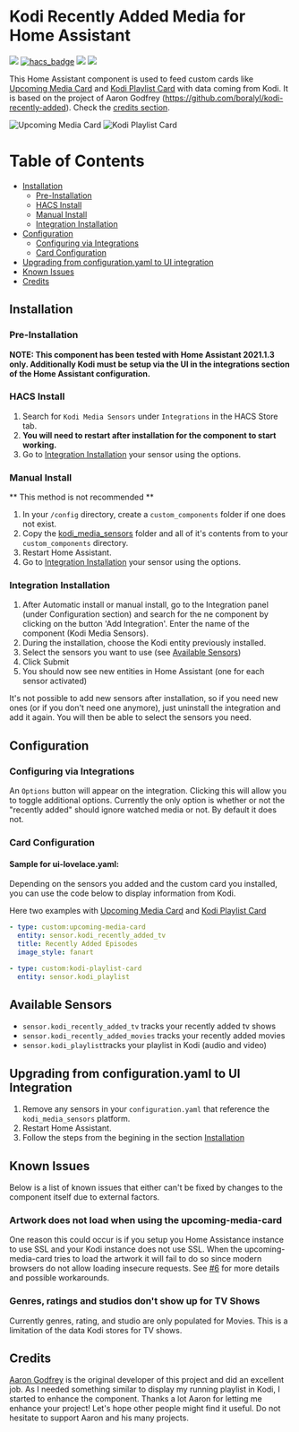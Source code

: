 # Kodi Recently Added Media for Home Assistant

[![](https://img.shields.io/github/release/jtbgroup/kodi-media-sensors/all.svg?style=for-the-badge)](https://github.com/jtbgroup/kodi-media-sensors)
[![hacs_badge](https://img.shields.io/badge/HACS-Default-orange.svg?style=for-the-badge)](https://github.com/hacs/integration)
[![](https://img.shields.io/github/license/jtbgroup/kodi-media-sensors?style=for-the-badge)](LICENSE)
[![](https://img.shields.io/github/workflow/status/jtbgroup/kodi-media-sensors/Python%20package?style=for-the-badge)](https://github.com/jtbgroup/kodi-media-sensors/actions)

This Home Assistant component is used to feed custom cards like [Upcoming Media Card](https://github.com/custom-cards/upcoming-media-card) and [Kodi Playlist Card](https://github.com/jtbgroup/kodi-playlist-card) with data coming from Kodi. It is based on the project of Aaron Godfrey (https://github.com/boralyl/kodi-recently-added). Check the [credits section](#credits).



![Upcoming Media Card](https://raw.githubusercontent.com/jtbgroup/kodi-media-sensors/master/assets/upcoming_media_card.png) ![Kodi Playlist Card](https://raw.githubusercontent.com/jtbgroup/kodi-media-sensors/master/assets/kodi_playlist_card.png)

# Table of Contents

- [Installation](#installation)
  - [Pre-Installation](#pre-installation)
  - [HACS Install](#hacs-install)
  - [Manual Install](#manual-install)
  - [Integration Installation](#integration_installation)
- [Configuration](#configuration)
  - [Configuring via Integrations](#configuring-via-integrations)
  - [Card Configuration](#card-configuration)
- [Upgrading from configuration.yaml to UI integration](#upgrading-from-configurationyaml-to-ui-integration)
- [Known Issues](#known-issues)
- [Credits](#credits)

## Installation

### Pre-Installation

**NOTE: This component has been tested with Home Assistant 2021.1.3 only. Additionally Kodi must be setup via the UI in the integrations section of the Home Assistant configuration.**

### HACS Install

1. Search for `Kodi Media Sensors` under `Integrations` in the HACS Store tab.
2. **You will need to restart after installation for the component to start working.**
3. Go to [Integration Installation](#integration_installation) your sensor using the options.

### Manual Install

** This method is not recommended **

1. In your `/config` directory, create a `custom_components` folder if one does not exist.
2. Copy the [kodi_media_sensors](https://github.com/jtbgroup/kodi-media-sensors/tree/master/custom_components) folder and all of it's contents from to your `custom_components` directory.
3. Restart Home Assistant.
4. Go to [Integration Installation](#integration_installation) your sensor using the options.

### Integration Installation

1. After Automatic install or manual install, go to the Integration panel (under Configuration section) and search for the ne component by clicking on the button 'Add Integration'. Enter the name of the component (Kodi Media Sensors).
2. During the installation, choose the Kodi entity previously installed.
3. Select the sensors you want to use (see [Available Sensors](#available_sensors))
4. Click Submit
4. You should now see new entities in Home Assistant (one for each sensor activated)

It's not possible to add new sensors after installation, so if you need new ones (or if you don't need one anymore), just uninstall the integration and add it again. You will then be able to select the sensors you need.

## Configuration

### Configuring via Integrations

An `Options` button will appear on the integration. Clicking this will allow you to
toggle additional options. Currently the only option is whether or not the "recently added" should
ignore watched media or not. By default it does not.

### Card Configuration

#### Sample for ui-lovelace.yaml:

Depending on the sensors you added and the custom card you installed, you can use the code below to display information from Kodi. 

Here two examples with [Upcoming Media Card](https://github.com/custom-cards/upcoming-media-card) and [Kodi Playlist Card](https://github.com/jtbgroup/kodi-playlist-card)

```yaml
- type: custom:upcoming-media-card
  entity: sensor.kodi_recently_added_tv
  title: Recently Added Episodes
  image_style: fanart

- type: custom:kodi-playlist-card
  entity: sensor.kodi_playlist
```
## Available Sensors

   * `sensor.kodi_recently_added_tv` tracks your recently added tv shows 
   * `sensor.kodi_recently_added_movies` tracks your recently added movies
   * `sensor.kodi_playlist`tracks your playlist in Kodi (audio and video)

## Upgrading from configuration.yaml to UI Integration

1. Remove any sensors in your `configuration.yaml` that reference the `kodi_media_sensors`
   platform.
2. Restart Home Assistant.
3. Follow the steps from the begining in the section [Installation](#installation)

## Known Issues

Below is a list of known issues that either can't be fixed by changes to the component
itself due to external factors.

### Artwork does not load when using the upcoming-media-card

One reason this could occur is if you setup you Home Assistance instance to use SSL and
your Kodi instance does not use SSL. When the upcoming-media-card tries to load the
artwork it will fail to do so since modern browsers do not allow loading insecure requests.
See [#6](https://github.com/boralyl/kodi-recently-added/issues/6) for more details and
possible workarounds.

### Genres, ratings and studios don't show up for TV Shows

Currently genres, rating, and studio are only populated for Movies. This is a limitation
of the data Kodi stores for TV shows.

## Credits

[Aaron Godfrey](https://github.com/boralyl) is the original developer of this project and did an excellent job. As I needed 
something similar to display my running playlist in Kodi, I started to enhance the component. 
Thanks a lot Aaron for letting me enhance your project! Let's hope other people might find it useful.
Do not hesitate to support Aaron and his many projects.